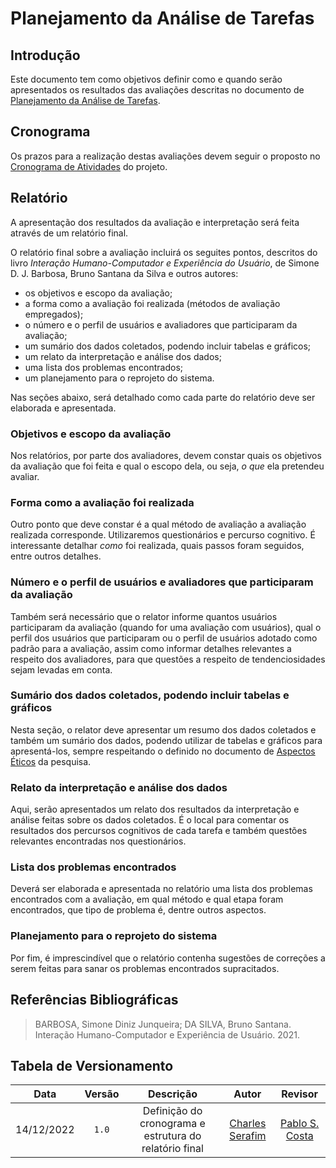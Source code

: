 # Planejamento da Análise de Tarefas

## Introdução

Este documento tem como objetivos definir como e quando serão apresentados os resultados das avaliações descritas no documento de [Planejamento da Análise de Tarefas](https://interacao-humano-computador.github.io/2022.2-PrefeituraDeSorocaba/#/pages/projeto/etapa4/planejamento_analise_de_tarefas).

## Cronograma

Os prazos para a realização destas avaliações devem seguir o proposto no [Cronograma de Atividades](https://interacao-humano-computador.github.io/2022.2-PrefeituraDeSorocaba/#/pages/projeto/etapa1/cronograma) do projeto.

## Relatório

A apresentação dos resultados da avaliação e interpretação será feita através de um relatório final.

O relatório final sobre a avaliação incluirá os seguites pontos, descritos do livro *Interação Humano-Computador e Experiência do Usuário*, de Simone D. J. Barbosa, Bruno Santana da Silva e outros autores:

- os objetivos e escopo da avaliação;
- a forma como a avaliação foi realizada (métodos de avaliação empregados);
- o número e o perfil de usuários e avaliadores que participaram da avaliação;
- um sumário dos dados coletados, podendo incluir tabelas e gráficos;
- um relato da interpretação e análise dos dados;
- uma lista dos problemas encontrados;
- um planejamento para o reprojeto do sistema.

Nas seções abaixo, será detalhado como cada parte do relatório deve ser elaborada e apresentada.

### Objetivos e escopo da avaliação

Nos relatórios, por parte dos avaliadores, devem constar quais os objetivos da avaliação que foi feita e qual o escopo dela, ou seja, *o que* ela pretendeu avaliar.

### Forma como a avaliação foi realizada

Outro ponto que deve constar é a qual método de avaliação a avaliação realizada corresponde. Utilizaremos questionários e percurso cognitivo. É interessante detalhar *como* foi realizada, quais passos foram seguidos, entre outros detalhes.

### Número e o perfil de usuários e avaliadores que participaram da avaliação

Também será necessário que o relator informe quantos usuários participaram da avaliação (quando for uma avaliação com usuários), qual o perfil dos usuários que participaram ou o perfil de usuários adotado como padrão para a avaliação, assim como informar detalhes relevantes a respeito dos avaliadores, para que questões a respeito de tendenciosidades sejam levadas em conta.

### Sumário dos dados coletados, podendo incluir tabelas e gráficos

Nesta seção, o relator deve apresentar um resumo dos dados coletados e também um sumário dos dados, podendo utilizar de tabelas e gráficos para apresentá-los, sempre respeitando o definido no documento de [Aspectos Éticos](https://interacao-humano-computador.github.io/2022.2-PrefeituraDeSorocaba/#/pages/projeto/etapa2/aspectos_eticos) da pesquisa.

### Relato da interpretação e análise dos dados

Aqui, serão apresentados um relato dos resultados da interpretação e análise feitas sobre os dados coletados. É o local para comentar os resultados dos percursos cognitivos de cada tarefa e também questões relevantes encontradas nos questionários.

### Lista dos problemas encontrados

Deverá ser elaborada e apresentada no relatório uma lista dos problemas encontrados com a avaliação, em qual método e qual etapa foram encontrados, que tipo de problema é, dentre outros aspectos.

### Planejamento para o reprojeto do sistema

Por fim, é imprescindível que o relatório contenha sugestões de correções a serem feitas para sanar os problemas encontrados supracitados.

## Referências Bibliográficas

> BARBOSA, Simone Diniz Junqueira; DA SILVA, Bruno Santana. Interação Humano-Computador e Experiência de Usuário. 2021.

## Tabela de Versionamento

| Data | Versão | Descrição | Autor | Revisor |
| :--: | :----: | :-------: | :---: | :-----: |
| 14/12/2022 | `1.0` | Definição do cronograma e estrutura do relatório final | [Charles Serafim](https://github.com/charles-serafim) | [Pablo S. Costa](https://github.com/pabloheika) |




